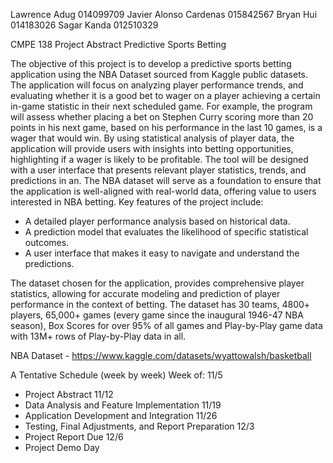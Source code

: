 Lawrence Adug 014099709
Javier Alonso Cardenas 015842567
Bryan Hui 014183026
Sagar Kanda 012510329

CMPE 138 Project Abstract
Predictive Sports Betting

The objective of this project is to develop a predictive sports betting application using the
NBA Dataset sourced from Kaggle public datasets. The application will focus on analyzing
player performance trends, and evaluating whether it is a good bet to wager on a player
achieving a certain in-game statistic in their next scheduled game. For example, the program
will assess whether placing a bet on Stephen Curry scoring more than 20 points in his next
game, based on his performance in the last 10 games, is a wager that would win. By using
statistical analysis of player data, the application will provide users with insights into betting
opportunities, highlighting if a wager is likely to be profitable. The tool will be designed with a
user interface that presents relevant player statistics, trends, and predictions in an. The NBA
dataset will serve as a foundation to ensure that the application is well-aligned with real-world
data, offering value to users interested in NBA betting.
Key features of the project include:

- A detailed player performance analysis based on historical data.
- A prediction model that evaluates the likelihood of specific statistical outcomes.
- A user interface that makes it easy to navigate and understand the predictions.

The dataset chosen for the application, provides comprehensive player statistics, allowing for
accurate modeling and prediction of player performance in the context of betting. The dataset
has 30 teams, 4800+ players, 65,000+ games (every game since the inaugural 1946-47 NBA
season), Box Scores for over 95% of all games and Play-by-Play game data with 13M+ rows of
Play-by-Play data in all.

NBA Dataset - https://www.kaggle.com/datasets/wyattowalsh/basketball

A Tentative Schedule (week by week)
Week of:
11/5
- Project Abstract
11/12
- Data Analysis and Feature Implementation
11/19
- Application Development and Integration
11/26
- Testing, Final Adjustments, and Report Preparation
12/3
- Project Report Due
12/6
- Project Demo Day
